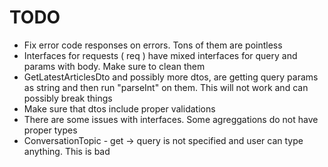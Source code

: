 # TODO

- Fix error code responses on errors. Tons of them are pointless
- Interfaces for requests ( req ) have mixed interfaces for query and params with body. Make sure to clean them
- GetLatestArticlesDto and possibly more dtos, are getting query params as string and then run "parseInt" on them. This will not work and can possibly break things
- Make sure that dtos include proper validations
- There are some issues with interfaces. Some agreggations do not have proper types
- ConversationTopic - get -> query is not specified and user can type anything. This is bad

